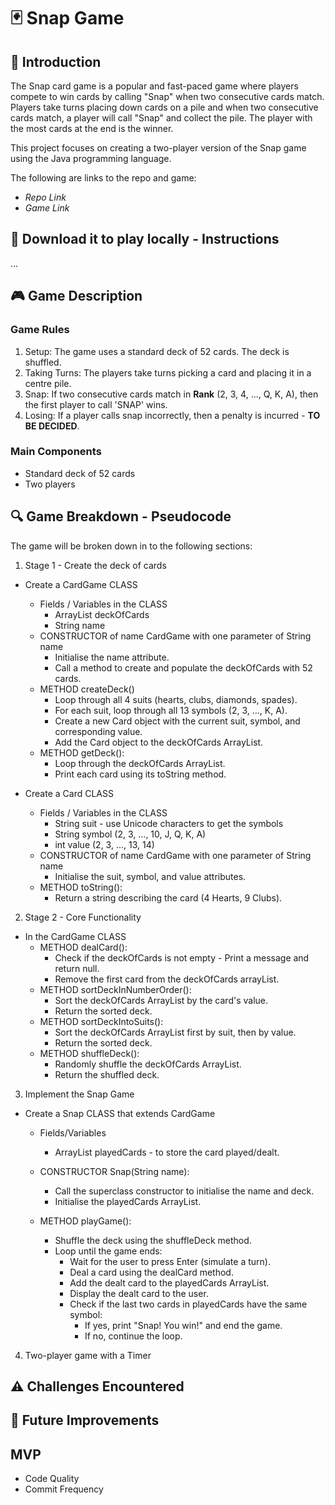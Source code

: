 # 🃏 Snap Game

## 📌 Introduction

The Snap card game is a popular and fast-paced game where players compete to win cards by calling "Snap" when two consecutive cards match. Players take turns placing down cards on a pile and when two consecutive cards match, a player will call "Snap" and collect the pile. The player with the most cards at the end is the winner.

This project focuses on creating a two-player version of the Snap game using the Java programming language.

The following are links to the repo and game:

-   _Repo Link_
-   _Game Link_

## 💾 Download it to play locally - Instructions

...

## 🎮 Game Description

### Game Rules

1.  Setup: The game uses a standard deck of 52 cards. The deck is shuffled.
2.  Taking Turns: The players take turns picking a card and placing it in a centre pile.
3.  Snap: If two consecutive cards match in **Rank** (2, 3, 4, ..., Q, K, A), then the first player to call 'SNAP' wins.
4.  Losing: If a player calls snap incorrectly, then a penalty is incurred - **TO BE DECIDED**.

### Main Components

-   Standard deck of 52 cards
-   Two players

## 🔍 Game Breakdown - Pseudocode

The game will be broken down in to the following sections:

1.  Stage 1 - Create the deck of cards

-   Create a CardGame CLASS

    -   Fields / Variables in the CLASS
        -   ArrayList<Card> deckOfCards
        -   String name
    -   CONSTRUCTOR of name CardGame with one parameter of String name
        -   Initialise the name attribute.
        -   Call a method to create and populate the deckOfCards with 52 cards.
    -   METHOD createDeck()
        -   Loop through all 4 suits (hearts, clubs, diamonds, spades).
        -   For each suit, loop through all 13 symbols (2, 3, ..., K, A).
        -   Create a new Card object with the current suit, symbol, and corresponding value.
        -   Add the Card object to the deckOfCards ArrayList.
    -   METHOD getDeck():
        -   Loop through the deckOfCards ArrayList.
        -   Print each card using its toString method.

-   Create a Card CLASS

    -   Fields / Variables in the CLASS
        -   String suit - use Unicode characters to get the symbols
        -   String symbol (2, 3, ..., 10, J, Q, K, A)
        -   int value (2, 3, ..., 13, 14)
    -   CONSTRUCTOR of name CardGame with one parameter of String name
        -   Initialise the suit, symbol, and value attributes.
    -   METHOD toString():
        -   Return a string describing the card (4 Hearts, 9 Clubs).

2.  Stage 2 - Core Functionality

-   In the CardGame CLASS
    -   METHOD dealCard():
        -   Check if the deckOfCards is not empty - Print a message and return null.
        -   Remove the first card from the deckOfCards arrayList.
    -   METHOD sortDeckInNumberOrder():
        -   Sort the deckOfCards ArrayList by the card's value.
        -   Return the sorted deck.
    -   METHOD sortDeckIntoSuits():
        -   Sort the deckOfCards ArrayList first by suit, then by value.
        -   Return the sorted deck.
    -   METHOD shuffleDeck():
        -   Randomly shuffle the deckOfCards ArrayList.
        -   Return the shuffled deck.

3.  Implement the Snap Game

-   Create a Snap CLASS that extends CardGame

    -   Fields/Variables
        -   ArrayList<Card> playedCards - to store the card played/dealt.
    -   CONSTRUCTOR Snap(String name):

        -   Call the superclass constructor to initialise the name and deck.
        -   Initialise the playedCards ArrayList.

    -   METHOD playGame():
        -   Shuffle the deck using the shuffleDeck method.
        -   Loop until the game ends:
            -   Wait for the user to press Enter (simulate a turn).
            -   Deal a card using the dealCard method.
            -   Add the dealt card to the playedCards ArrayList.
            -   Display the dealt card to the user.
            -   Check if the last two cards in playedCards have the same symbol:
                -   If yes, print "Snap! You win!" and end the game.
                -   If no, continue the loop.

4.  Two-player game with a Timer

## ⚠️ Challenges Encountered

## 🚀 Future Improvements

## MVP

-   Code Quality
-   Commit Frequency
